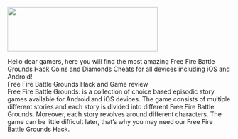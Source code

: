 <p><a href="http://free-fire-battlegrounds.hackeado.net/" target="_blank"><img style="vertical-align: middle;" src="https://i.imgur.com/jtABW5Q.png" alt="" width="338" height="100" /></a></p>

<p>Hello dear gamers, here you will find the most amazing Free Fire Battle Grounds Hack Coins and Diamonds Cheats for all devices including iOS and Android!<br />Free Fire Battle Grounds Hack and Game review <br />Free Fire Battle Grounds: is a collection of choice based episodic story games available for Android and iOS devices. The game consists of multiple different stories and each story is divided into different Free Fire Battle Grounds. Moreover, each story revolves around different characters. The game can be little difficult later, that&rsquo;s why you may need our Free Fire Battle Grounds Hack.</p>

